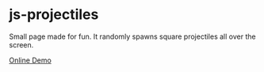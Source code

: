 # js-projectiles
Small page made for fun. It randomly spawns square projectiles all over the screen.

[Online Demo](https://carlo697.github.io/js-projectiles/)